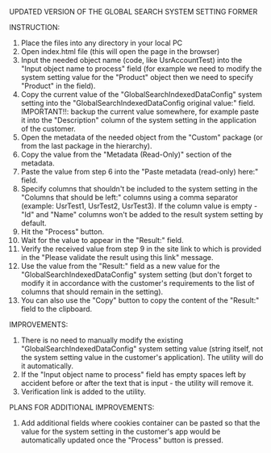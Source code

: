 UPDATED VERSION OF THE GLOBAL SEARCH SYSTEM SETTING FORMER

INSTRUCTION:

1. Place the files into any directory in your local PC
2. Open index.html file (this will open the page in the browser)
3. Input the needed object name (code, like UsrAccountTest) into the "Input object name to process" field (for example we need to modify the system setting value for the "Product" object then we need to specify "Product" in the field).
4. Copy the current value of the "GlobalSearchIndexedDataConfig" system setting into the "GlobalSearchIndexedDataConfig original value:" field.
   IMPORTANT!!: backup the current value somewhere, for example paste it into the "Description" column of the system setting in the application of the customer.
5. Open the metadata of the needed object from the "Custom" package (or from the last package in the hierarchy).
6. Copy the value from the "Metadata (Read-Only)" section of the metadata.
7. Paste the value from step 6 into the "Paste metadata (read-only) here:" field.
8. Specify columns that shouldn't be included to the system setting in the "Columns that should be left:" columns using a comma separator (example: UsrTest1, UsrTest2, UsrTest3). If the column value is empty - "Id" and "Name" columns won't be added to the result system setting by default.
9. Hit the "Process" button.
10. Wait for the value to appear in the "Result:" field.
11. Verify the received value from step 9 in the site link to which is provided in the "Please validate the result using this link" message.
12. Use the value from the "Result:" field as a new value for the "GlobalSearchIndexedDataConfig" system setting (but don't forget to modify it in accordance with the customer's requirements to the list of columns that should remain in the setting).
13. You can also use the "Copy" button to copy the content of the "Result:" field to the clipboard.

IMPROVEMENTS:

1. There is no need to manually modify the existing "GlobalSearchIndexedDataConfig" system setting value (string itself, not the system setting value in the customer's application). The utility will do it automatically.
2. If the "Input object name to process" field has empty spaces left by accident before or after the text that is input - the utility will remove it.
3. Verification link is added to the utility.

PLANS FOR ADDITIONAL IMPROVEMENTS:

1. Add additional fields where cookies container can be pasted so that the value for the system setting in the customer's app would be automatically updated once the "Process" button is pressed.
